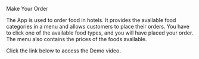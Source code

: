 Make Your Order 

The App is used to order food in hotels. It provides the available food categories in a menu and allows customers to place their orders. You have to click one of the available food types, and you will have placed your order. The menu also contains the prices of the foods available.

Click the link below to access the Demo video.

